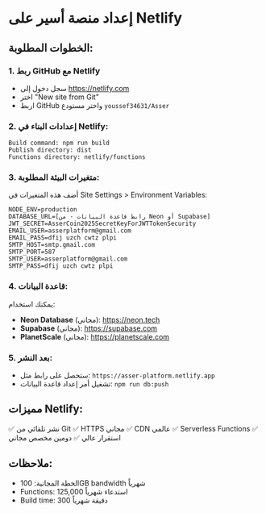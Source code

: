 # إعداد منصة أسير على Netlify

## الخطوات المطلوبة:

### 1. ربط GitHub مع Netlify
- سجل دخول إلى https://netlify.com
- اختر "New site from Git"
- اربط GitHub واختر مستودع `youssef34631/Asser`

### 2. إعدادات البناء في Netlify:
```
Build command: npm run build
Publish directory: dist
Functions directory: netlify/functions
```

### 3. متغيرات البيئة المطلوبة:
أضف هذه المتغيرات في Site Settings > Environment Variables:

```
NODE_ENV=production
DATABASE_URL=[رابط قاعدة البيانات - من Neon أو Supabase]
JWT_SECRET=AsserCoin2025SecretKeyForJWTTokenSecurity
EMAIL_USER=asserplatform@gmail.com
EMAIL_PASS=dfij uzch cwtz plpi
SMTP_HOST=smtp.gmail.com
SMTP_PORT=587
SMTP_USER=asserplatform@gmail.com
SMTP_PASS=dfij uzch cwtz plpi
```

### 4. قاعدة البيانات:
يمكنك استخدام:
- **Neon Database** (مجاني): https://neon.tech
- **Supabase** (مجاني): https://supabase.com
- **PlanetScale** (مجاني): https://planetscale.com

### 5. بعد النشر:
- ستحصل على رابط مثل: `https://asser-platform.netlify.app`
- تشغيل أمر إعداد قاعدة البيانات: `npm run db:push`

## مميزات Netlify:
✅ نشر تلقائي من Git
✅ HTTPS مجاني
✅ CDN عالمي
✅ Serverless Functions
✅ استقرار عالي
✅ دومين مخصص مجاني

## ملاحظات:
- الخطة المجانية: 100GB bandwidth شهرياً
- Functions: 125,000 استدعاء شهرياً
- Build time: 300 دقيقة شهرياً